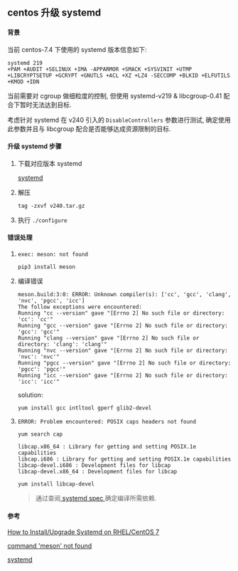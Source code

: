## centos 升级 systemd 

#### 背景

当前 centos-7.4 下使用的 systemd 版本信息如下: 

```shell
systemd 219
+PAM +AUDIT +SELINUX +IMA -APPARMOR +SMACK +SYSVINIT +UTMP +LIBCRYPTSETUP +GCRYPT +GNUTLS +ACL +XZ +LZ4 -SECCOMP +BLKID +ELFUTILS +KMOD +IDN
```

当前需要对 cgroup 做细粒度的控制, 但使用 systemd-v219 & libcgroup-0.41 配合下暂时无法达到目标. 

考虑针对 systemd 在 v240 引入的 `DisableControllers` 参数进行测试, 确定使用此参数并且与 libcgroup 配合是否能够达成资源限制的目标.

#### 升级 systemd 步骤

1. 下载对应版本 systemd

   [systemd](https://github.com/systemd/systemd/releases?after=v241)

2. 解压

   `tag -zxvf v240.tar.gz`

3. 执行 `./configure`

#### 错误处理

1. `exec: meson: not found`

   ```shell
   pip3 install meson
   ```

2. 编译错误

   ```shell
   meson.build:3:0: ERROR: Unknown compiler(s): ['cc', 'gcc', 'clang', 'nvc', 'pgcc', 'icc']
   The follow exceptions were encountered:
   Running "cc --version" gave "[Errno 2] No such file or directory: 'cc': 'cc'"
   Running "gcc --version" gave "[Errno 2] No such file or directory: 'gcc': 'gcc'"
   Running "clang --version" gave "[Errno 2] No such file or directory: 'clang': 'clang'"
   Running "nvc --version" gave "[Errno 2] No such file or directory: 'nvc': 'nvc'"
   Running "pgcc --version" gave "[Errno 2] No such file or directory: 'pgcc': 'pgcc'"
   Running "icc --version" gave "[Errno 2] No such file or directory: 'icc': 'icc'"
   ```

   solution: 

   `yum install gcc intltool gperf glib2-devel`

3. `ERROR: Problem encountered: POSIX caps headers not found`

   ```shell
   yum search cap
   
   libcap.x86_64 : Library for getting and setting POSIX.1e capabilities
   libcap.i686 : Library for getting and setting POSIX.1e capabilities
   libcap-devel.i686 : Development files for libcap
   libcap-devel.x86_64 : Development files for libcap
   
   yum install libcap-devel
   ```

   > 通过查阅[ systemd spec ](https://git.centos.org/rpms/systemd/blob/c7/f/SPECS/systemd.spec)确定编译所需依赖.

#### 参考

[How to Install/Upgrade Systemd on RHEL/CentOS 7](https://linoxide.com/linux-how-to/install-systemd-centos-redhat/)

[command 'meson' not found](https://github.com/mesonbuild/meson/issues/7209)

[systemd](https://git.centos.org/rpms/systemd)

